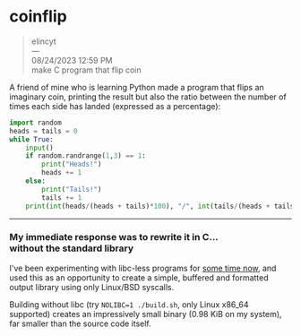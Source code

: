 # coinflip

> elincyt<br>
>  — <br>
> 08/24/2023 12:59 PM<br>
> make C program that flip coin<br>

A friend of mine who is learning Python made a program that flips an imaginary coin,
printing the result but also the ratio between the number of times each side has landed (expressed as a percentage):
```py
import random
heads = tails = 0
while True:
    input()
    if random.randrange(1,3) == 1: 
        print("Heads!")
        heads += 1
    else: 
        print("Tails!")
        tails += 1
    print(int(heads/(heads + tails)*100), "/", int(tails/(heads + tails)*100))
```

---

### My immediate response was to rewrite it in C...<br>without the standard library

I've been experimenting with libc-less programs for
[some time now](https://github.com/unsubtract/Programming-Language-nolibc),
and used this as an opportunity to create a simple, buffered
and formatted output library using only Linux/BSD syscalls.

Building without libc (try `NOLIBC=1 ./build.sh`, only Linux x86_64 supported)
creates an impressively small binary (0.98 KiB on my system),
far smaller than the source code itself.
